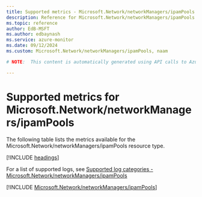 ```yaml
---
title: Supported metrics - Microsoft.Network/networkManagers/ipamPools
description: Reference for Microsoft.Network/networkManagers/ipamPools metrics in Azure Monitor.
ms.topic: reference
author: EdB-MSFT
ms.author: edbaynash
ms.service: azure-monitor
ms.date: 09/12/2024
ms.custom: Microsoft.Network/networkManagers/ipamPools, naam

# NOTE:  This content is automatically generated using API calls to Azure. Any edits made on these files will be overwritten in the next run of the script. 

---
```


  
# Supported metrics for Microsoft.Network/networkManagers/ipamPools
  
The following table lists the metrics available for the Microsoft.Network/networkManagers/ipamPools resource type.  
  
  
[!INCLUDE [headings](~/reusable-content/ce-skilling/azure/includes/azure-monitor/reference/metrics/metrics-headings.md)]  
  
  
  
For a list of supported logs, see [Supported log categories - Microsoft.Network/networkManagers/ipamPools](../supported-logs/microsoft-network-networkmanagers-ipampools-logs.md)  
  
 

[!INCLUDE [Microsoft.Network/networkManagers/ipamPools](~/reusable-content/ce-skilling/azure/includes/azure-monitor/reference/metrics/microsoft-network-networkmanagers-ipampools-metrics-include.md)]  

